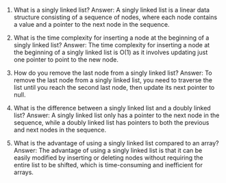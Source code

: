

1. What is a singly linked list?
Answer: A singly linked list is a linear data structure consisting of a sequence of nodes, where each node contains a value and a pointer to the next node in the sequence.

2. What is the time complexity for inserting a node at the beginning of a singly linked list?
Answer: The time complexity for inserting a node at the beginning of a singly linked list is O(1) as it involves updating just one pointer to point to the new node.

3. How do you remove the last node from a singly linked list?
Answer: To remove the last node from a singly linked list, you need to traverse the list until you reach the second last node, then update its next pointer to null.

4. What is the difference between a singly linked list and a doubly linked list?
Answer: A singly linked list only has a pointer to the next node in the sequence, while a doubly linked list has pointers to both the previous and next nodes in the sequence.

5. What is the advantage of using a singly linked list compared to an array?
Answer: The advantage of using a singly linked list is that it can be easily modified by inserting or deleting nodes without requiring the entire list to be shifted, which is time-consuming and inefficient for arrays.